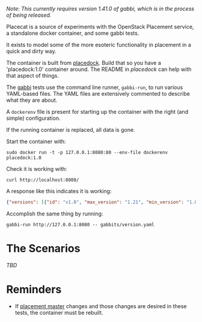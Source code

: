 
_Note: This currently requires version 1.41.0 of gabbi,
which is in the process of being released._

Placecat is a source of experiments with the OpenStack Placement
service, a standalone docker container, and some gabbi tests.

It exists to model some of the more esoteric functionality in
placement in a quick and dirty way.

The container is built from
[placedock](https://github.com/cdent/placedock). Build that so you
have a 'placedock:1.0' container around. The README in _placedock_
can help with that aspect of things.

The [gabbi](https://github.com/cdent/gabbi) tests use the command
line runner, `gabbi-run`, to run various YAML-based files. The YAML
files are extensively commented to describe what they are about.

A `dockerenv` file is present for starting up the container with the
right (and simple) configuration.

If the running container is replaced, all data is gone.

Start the container with:

```
sudo docker run -t -p 127.0.0.1:8080:80 --env-file dockerenv placedock:1.0
```

Check it is working with:

```
curl http://localhost:8080/
```

A response like this indicates it is working:

```json
{"versions": [{"id": "v1.0", "max_version": "1.21", "min_version": "1.0"}]}
````

Accomplish the same thing by running:

```
gabbi-run http://127.0.0.1:8080 -- gabbits/version.yaml
```

# The Scenarios

_TBD_

# Reminders

* If [placement
  master](https://git.openstack.org/cgit/openstack/nova) changes and
  those changes are desired in these tests, the container must be
  rebuilt.
